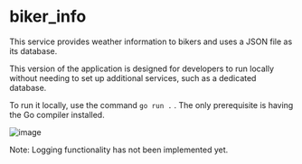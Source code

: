 # biker_info

This service provides weather information to bikers and uses a JSON file as its database.

This version of the application is designed for developers to run locally without needing to set up additional services, such as a dedicated database.

To run it locally, use the command `go run .` . The only prerequisite is having the Go compiler installed.

![image](https://github.com/WitoldSurowka/biker_info/assets/115739312/48938ea2-fbd4-407e-8a37-32d1573a0112)

Note: Logging functionality has not been implemented yet.
